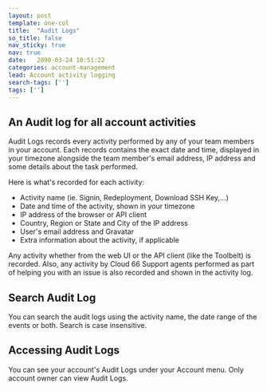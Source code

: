 ```yaml
---
layout: post
template: one-col
title:  "Audit Logs"
so_title: false
nav_sticky: true
nav: true
date:   2090-03-24 10:51:22
categories: account-management
lead: Account activity logging
search-tags: ['']
tags: ['']
---
```


## An Audit log for all account activities

Audit Logs records every activity performed by any of your team members in your account. Each records contains the exact date and time, displayed in your timezone alongside the team member's email address, IP address and some details about the task performed. 

Here is what's recorded for each activity:

- Activity name (ie. Signin, Redeployment, Download SSH Key,...)
- Date and time of the activity, shown in your timezone
- IP address of the browser or API client
- Country, Region or State and City of the IP address
- User's email address and Gravatar
- Extra information about the activity, if applicable

Any activity whether from the web UI or the API client (like the Toolbelt) is recorded. Also, any activity by Cloud 66 Support agents performed as part of helping you with an issue is also recorded and shown in the activity log.

## Search Audit Log

You can search the audit logs using the activity name, the date range of the events or both. Search is case insensitive.

## Accessing Audit Logs

You can see your account's Audit Logs under your Account menu. Only account owner can view Audit Logs.